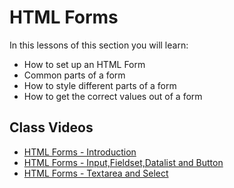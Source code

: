 # HTML Forms

In this lessons of this section you will learn:

- How to set up an HTML Form
- Common parts of a form
- How to style different parts of a form
- How to get the correct values out of a form

## Class Videos

- [HTML Forms - Introduction](https://www.loom.com/share/2a700f042d12419cb585bb1cb90f5a44?sid=1bef8493-0c2b-4603-8930-19e55e8da954)
- [HTML Forms - Input,Fieldset,Datalist and Button](https://www.loom.com/share/7f51ec76f07e4057a8bce8d4f130dcbf?sid=458fa09d-090b-4b21-ad04-f29bb5608355)
- [HTML Forms - Textarea and Select](https://www.loom.com/share/02279d8d9d0e4b1cbf16bb53e9839aaa?sid=b5aaddc7-b46a-41d2-a404-f1d3f3b1e7ae)
